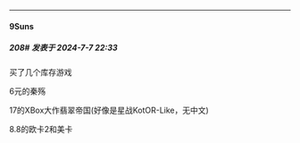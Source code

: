 ﻿
*****

####  9Suns  
##### 208#       发表于 2024-7-7 22:33

买了几个库存游戏

6元的秦殇

17的XBox大作翡翠帝国(好像是星战KotOR-Like，无中文)

8.8的欧卡2和美卡

